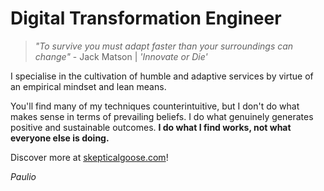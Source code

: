 # Digital Transformation Engineer

> _"To survive you must adapt faster than your surroundings can change"_ - Jack Matson | _'Innovate or Die'_ 

I specialise in the cultivation of humble and adaptive services by virtue of an empirical mindset and lean means.

You'll find many of my techniques counterintuitive, but I don't do what makes sense in terms of prevailing beliefs. I do what genuinely generates positive and sustainable outcomes. **I do what I find works, not what everyone else is doing.**

Discover more at [skepticalgoose.com](https://skepticalgoose.com/)!

_Paulio_
